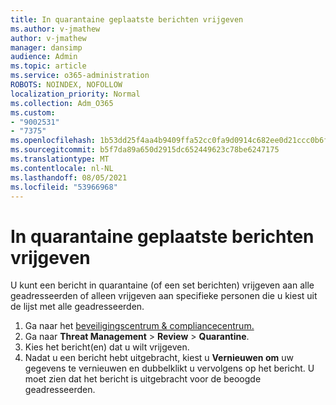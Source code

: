 ```yaml
---
title: In quarantaine geplaatste berichten vrijgeven
ms.author: v-jmathew
author: v-jmathew
manager: dansimp
audience: Admin
ms.topic: article
ms.service: o365-administration
ROBOTS: NOINDEX, NOFOLLOW
localization_priority: Normal
ms.collection: Adm_O365
ms.custom:
- "9002531"
- "7375"
ms.openlocfilehash: 1b53dd25f4aa4b9409ffa52cc0fa9d0914c682ee0d21ccc0b6f0b484a3186626
ms.sourcegitcommit: b5f7da89a650d2915dc652449623c78be6247175
ms.translationtype: MT
ms.contentlocale: nl-NL
ms.lasthandoff: 08/05/2021
ms.locfileid: "53966968"
---
```

# <a name="release-quarantined-messages"></a>In quarantaine geplaatste berichten vrijgeven

U kunt een bericht in quarantaine (of een set berichten) vrijgeven aan alle geadresseerden of alleen vrijgeven aan specifieke personen die u kiest uit de lijst met alle geadresseerden.

1. Ga naar het [beveiligingscentrum & compliancecentrum.](https://go.microsoft.com/fwlink/p/?linkid=2077143)
2. Ga naar **Threat Management**  >  **Review**  >  **Quarantine**.
3. Kies het bericht(en) dat u wilt vrijgeven.
4. Nadat u een bericht hebt uitgebracht, kiest u **Vernieuwen om** uw gegevens te vernieuwen en dubbelklikt u vervolgens op het bericht. U moet zien dat het bericht is uitgebracht voor de beoogde geadresseerden.
